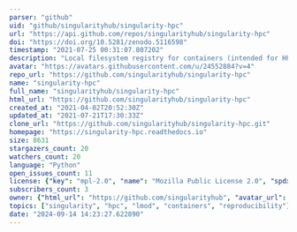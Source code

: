 ```yaml
---
parser: "github"
uid: "github/singularityhub/singularity-hpc"
url: "https://api.github.com/repos/singularityhub/singularity-hpc"
doi: "https://doi.org/10.5281/zenodo.5116598"
timestamp: "2021-07-25 00:31:07.807202"
description: "Local filesystem registry for containers (intended for HPC) using Lmod or Environement Modules. Works for users and admins."
avatar: "https://avatars.githubusercontent.com/u/24552884?v=4"
repo_url: "https://github.com/singularityhub/singularity-hpc"
name: "singularity-hpc"
full_name: "singularityhub/singularity-hpc"
html_url: "https://github.com/singularityhub/singularity-hpc"
created_at: "2021-04-02T20:52:30Z"
updated_at: "2021-07-21T17:30:33Z"
clone_url: "https://github.com/singularityhub/singularity-hpc.git"
homepage: "https://singularity-hpc.readthedocs.io"
size: 8631
stargazers_count: 20
watchers_count: 20
language: "Python"
open_issues_count: 11
license: {"key": "mpl-2.0", "name": "Mozilla Public License 2.0", "spdx_id": "MPL-2.0", "url": "https://api.github.com/licenses/mpl-2.0", "node_id": "MDc6TGljZW5zZTE0"}
subscribers_count: 3
owner: {"html_url": "https://github.com/singularityhub", "avatar_url": "https://avatars.githubusercontent.com/u/24552884?v=4", "login": "singularityhub", "type": "Organization"}
topics: ["singularity", "hpc", "lmod", "containers", "reproducibility"]
date: "2024-09-14 14:23:27.622890"
---
```

